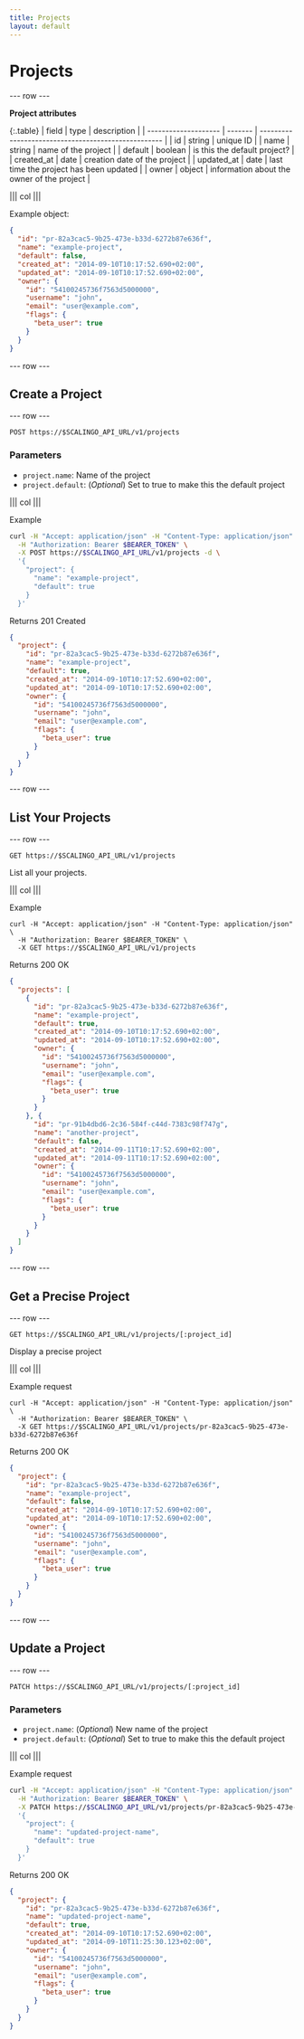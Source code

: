 ```yaml
---
title: Projects
layout: default
---
```


# Projects

--- row ---

**Project attributes**

{:.table}
| field                | type    | description                                         |
| -------------------- | ------- | --------------------------------------------------- |
| id                   | string  | unique ID                                           |
| name                 | string  | name of the project                                 |
| default              | boolean | is this the default project?                        |
| created_at           | date    | creation date of the project                        |
| updated_at           | date    | last time the project has been updated              |
| owner                | object  | information about the owner of the project          |

||| col |||

Example object:

```json
{
  "id": "pr-82a3cac5-9b25-473e-b33d-6272b87e636f",
  "name": "example-project",
  "default": false,
  "created_at": "2014-09-10T10:17:52.690+02:00",
  "updated_at": "2014-09-10T10:17:52.690+02:00",
  "owner": {
    "id": "54100245736f7563d5000000",
    "username": "john",
    "email": "user@example.com",
    "flags": {
      "beta_user": true
    }
  }
}
```

--- row ---

## Create a Project

--- row ---

`POST https://$SCALINGO_API_URL/v1/projects`

### Parameters

* `project.name`: Name of the project
* `project.default`: (*Optional*) Set to true to make this the default project

||| col |||

Example

```sh
curl -H "Accept: application/json" -H "Content-Type: application/json" \
  -H "Authorization: Bearer $BEARER_TOKEN" \
  -X POST https://$SCALINGO_API_URL/v1/projects -d \
  '{
    "project": {
      "name": "example-project",
      "default": true
    }
  }'
```

Returns 201 Created

```json
{
  "project": {
    "id": "pr-82a3cac5-9b25-473e-b33d-6272b87e636f",
    "name": "example-project",
    "default": true,
    "created_at": "2014-09-10T10:17:52.690+02:00",
    "updated_at": "2014-09-10T10:17:52.690+02:00",
    "owner": {
      "id": "54100245736f7563d5000000",
      "username": "john",
      "email": "user@example.com",
      "flags": {
        "beta_user": true
      }
    }
  }
}
```

--- row ---

## List Your Projects

--- row ---

`GET https://$SCALINGO_API_URL/v1/projects`

List all your projects.

||| col |||

Example

```shell
curl -H "Accept: application/json" -H "Content-Type: application/json" \
  -H "Authorization: Bearer $BEARER_TOKEN" \
  -X GET https://$SCALINGO_API_URL/v1/projects
```

Returns 200 OK

```json
{
  "projects": [
    {
      "id": "pr-82a3cac5-9b25-473e-b33d-6272b87e636f",
      "name": "example-project",
      "default": true,
      "created_at": "2014-09-10T10:17:52.690+02:00",
      "updated_at": "2014-09-10T10:17:52.690+02:00",
      "owner": {
        "id": "54100245736f7563d5000000",
        "username": "john",
        "email": "user@example.com",
        "flags": {
          "beta_user": true
        }
      }
    }, {
      "id": "pr-91b4dbd6-2c36-584f-c44d-7383c98f747g",
      "name": "another-project",
      "default": false,
      "created_at": "2014-09-11T10:17:52.690+02:00",
      "updated_at": "2014-09-11T10:17:52.690+02:00",
      "owner": {
        "id": "54100245736f7563d5000000",
        "username": "john",
        "email": "user@example.com",
        "flags": {
          "beta_user": true
        }
      }
    }
  ]
}
```

--- row ---

## Get a Precise Project

--- row ---

`GET https://$SCALINGO_API_URL/v1/projects/[:project_id]`

Display a precise project

||| col |||

Example request

```shell
curl -H "Accept: application/json" -H "Content-Type: application/json" \
  -H "Authorization: Bearer $BEARER_TOKEN" \
  -X GET https://$SCALINGO_API_URL/v1/projects/pr-82a3cac5-9b25-473e-b33d-6272b87e636f
```

Returns 200 OK

```json
{
  "project": {
    "id": "pr-82a3cac5-9b25-473e-b33d-6272b87e636f",
    "name": "example-project",
    "default": false,
    "created_at": "2014-09-10T10:17:52.690+02:00",
    "updated_at": "2014-09-10T10:17:52.690+02:00",
    "owner": {
      "id": "54100245736f7563d5000000",
      "username": "john",
      "email": "user@example.com",
      "flags": {
        "beta_user": true
      }
    }
  }
}
```

--- row ---

## Update a Project

--- row ---

`PATCH https://$SCALINGO_API_URL/v1/projects/[:project_id]`

### Parameters

* `project.name`: (*Optional*) New name of the project
* `project.default`: (*Optional*) Set to true to make this the default project

||| col |||

Example request

```sh
curl -H "Accept: application/json" -H "Content-Type: application/json" \
  -H "Authorization: Bearer $BEARER_TOKEN" \
  -X PATCH https://$SCALINGO_API_URL/v1/projects/pr-82a3cac5-9b25-473e-b33d-6272b87e636f -d \
  '{
    "project": {
      "name": "updated-project-name",
      "default": true
    }
  }'
```

Returns 200 OK

```json
{
  "project": {
    "id": "pr-82a3cac5-9b25-473e-b33d-6272b87e636f",
    "name": "updated-project-name",
    "default": true,
    "created_at": "2014-09-10T10:17:52.690+02:00",
    "updated_at": "2014-09-10T11:25:30.123+02:00",
    "owner": {
      "id": "54100245736f7563d5000000",
      "username": "john",
      "email": "user@example.com",
      "flags": {
        "beta_user": true
      }
    }
  }
}
```
